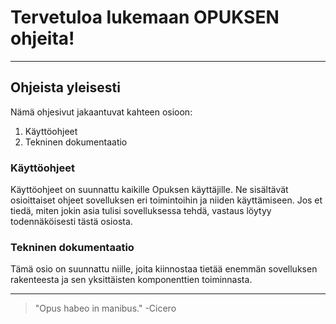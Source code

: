 # Tervetuloa lukemaan **OPUKSEN** ohjeita!

---

## Ohjeista yleisesti

Nämä ohjesivut jakaantuvat kahteen osioon:

1. Käyttöohjeet
2. Tekninen dokumentaatio

### Käyttöohjeet

Käyttöohjeet on suunnattu kaikille Opuksen käyttäjille. Ne sisältävät osioittaiset ohjeet sovelluksen eri toimintoihin ja niiden käyttämiseen. Jos et tiedä, miten jokin asia tulisi sovelluksessa tehdä, vastaus löytyy todennäköisesti tästä osiosta.

### Tekninen dokumentaatio

Tämä osio on suunnattu niille, joita kiinnostaa tietää enemmän sovelluksen rakenteesta ja sen yksittäisten komponenttien toiminnasta.

---

> "Opus habeo in manibus." -Cicero

